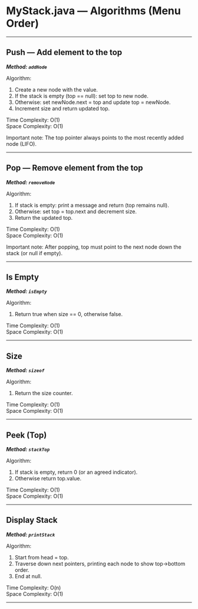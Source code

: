 # MyStack.java — Algorithms (Menu Order)

---

## Push — Add element to the top
**_Method: `addNode`_**

Algorithm:
1. Create a new node with the value.
2. If the stack is empty (top == null): set top to new node.
3. Otherwise: set newNode.next = top and update top = newNode.
4. Increment size and return updated top.

Time Complexity: O(1)  
Space Complexity: O(1)

Important note: The top pointer always points to the most recently added node (LIFO).

---

## Pop — Remove element from the top
**_Method: `removeNode`_**

Algorithm:
1. If stack is empty: print a message and return (top remains null).
2. Otherwise: set top = top.next and decrement size.
3. Return the updated top.

Time Complexity: O(1)  
Space Complexity: O(1)

Important note: After popping, top must point to the next node down the stack (or null if empty).

---

## Is Empty
**_Method: `isEmpty`_**

Algorithm:
1. Return true when size == 0, otherwise false.

Time Complexity: O(1)  
Space Complexity: O(1)

---

## Size
**_Method: `sizeof`_**

Algorithm:
1. Return the size counter.

Time Complexity: O(1)  
Space Complexity: O(1)

---

## Peek (Top)
**_Method: `stackTop`_**

Algorithm:
1. If stack is empty, return 0 (or an agreed indicator).
2. Otherwise return top.value.

Time Complexity: O(1)  
Space Complexity: O(1)

---

## Display Stack
**_Method: `printStack`_**

Algorithm:
1. Start from head = top.
2. Traverse down next pointers, printing each node to show top→bottom order.
3. End at null.

Time Complexity: O(n)  
Space Complexity: O(1)

---